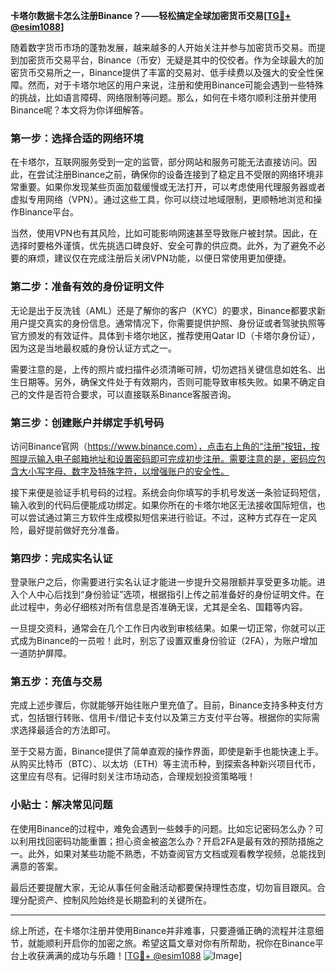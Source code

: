 **卡塔尔数据卡怎么注册Binance？——轻松搞定全球加密货币交易[[TG💪+ @esim1088](https://t.me/s/esim1088)]**

随着数字货币市场的蓬勃发展，越来越多的人开始关注并参与加密货币交易。而提到加密货币交易平台，Binance（币安）无疑是其中的佼佼者。作为全球最大的加密货币交易所之一，Binance提供了丰富的交易对、低手续费以及强大的安全性保障。然而，对于卡塔尔地区的用户来说，注册和使用Binance可能会遇到一些特殊的挑战，比如语言障碍、网络限制等问题。那么，如何在卡塔尔顺利注册并使用Binance呢？本文将为你详细解答。

### **第一步：选择合适的网络环境**
在卡塔尔，互联网服务受到一定的监管，部分网站和服务可能无法直接访问。因此，在尝试注册Binance之前，确保你的设备连接到了稳定且不受限的网络环境非常重要。如果你发现某些页面加载缓慢或无法打开，可以考虑使用代理服务器或者虚拟专用网络（VPN）。通过这些工具，你可以绕过地域限制，更顺畅地浏览和操作Binance平台。

当然，使用VPN也有其风险，比如可能影响网速甚至导致账户被封禁。因此，在选择时要格外谨慎，优先挑选口碑良好、安全可靠的供应商。此外，为了避免不必要的麻烦，建议仅在完成注册后关闭VPN功能，以便日常使用更加便捷。

### **第二步：准备有效的身份证明文件**
无论是出于反洗钱（AML）还是了解你的客户（KYC）的要求，Binance都要求新用户提交真实的身份信息。通常情况下，你需要提供护照、身份证或者驾驶执照等官方颁发的有效证件。具体到卡塔尔地区，推荐使用Qatar ID（卡塔尔身份证），因为这是当地最权威的身份认证方式之一。

需要注意的是，上传的照片或扫描件必须清晰可辨，切勿遮挡关键信息如姓名、出生日期等。另外，确保文件处于有效期内，否则可能导致审核失败。如果不确定自己的文件是否符合要求，可以直接联系Binance客服咨询。

### **第三步：创建账户并绑定手机号码**
访问Binance官网（https://www.binance.com），点击右上角的“注册”按钮，按照提示输入电子邮箱地址和设置密码即可完成初步注册。需要注意的是，密码应包含大小写字母、数字及特殊字符，以增强账户的安全性。

接下来便是验证手机号码的过程。系统会向你填写的手机号发送一条验证码短信，输入收到的代码后便能成功绑定。如果你所在的卡塔尔地区无法接收国际短信，也可以尝试通过第三方软件生成模拟短信来进行验证。不过，这种方式存在一定风险，最好提前做好充分准备。

### **第四步：完成实名认证**
登录账户之后，你需要进行实名认证才能进一步提升交易限额并享受更多功能。进入个人中心后找到“身份验证”选项，根据指引上传之前准备好的身份证明文件。在此过程中，务必仔细核对所有信息是否准确无误，尤其是全名、国籍等内容。

一旦提交资料，通常会在几个工作日内收到审核结果。如果一切正常，你就可以正式成为Binance的一员啦！此时，别忘了设置双重身份验证（2FA），为账户增加一道防护屏障。

### **第五步：充值与交易**
完成上述步骤后，你就能够开始往账户里充值了。目前，Binance支持多种支付方式，包括银行转账、信用卡/借记卡支付以及第三方支付平台等。根据你的实际需求选择最适合的方法即可。

至于交易方面，Binance提供了简单直观的操作界面，即使是新手也能快速上手。从购买比特币（BTC）、以太坊（ETH）等主流币种，到探索各种新兴项目代币，这里应有尽有。记得时刻关注市场动态，合理规划投资策略哦！

### **小贴士：解决常见问题**
在使用Binance的过程中，难免会遇到一些棘手的问题。比如忘记密码怎么办？可以利用找回密码功能重置；担心资金被盗怎么办？开启2FA是最有效的预防措施之一。此外，如果对某些功能不熟悉，不妨查阅官方文档或观看教学视频，总能找到满意的答案。

最后还要提醒大家，无论从事任何金融活动都要保持理性态度，切勿盲目跟风。合理分配资产、控制风险始终是长期盈利的关键所在。

---

综上所述，在卡塔尔注册并使用Binance并非难事，只要遵循正确的流程并注意细节，就能顺利开启你的加密之旅。希望这篇文章对你有所帮助，祝你在Binance平台上收获满满的成功与乐趣！[[TG💪+ @esim1088](https://t.me/s/esim1088) ![Image](https://i.postimg.cc/4NQfJmqS/Snipaste-2025-05-13-00-14-12.png)]
